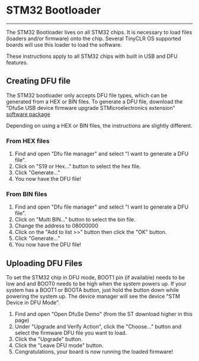 # STM32 Bootloader
---
The STM32 Bootloader lives on all STM32 chips. It is necessary to load files (loaders and/or firmware) onto the chip. Several TinyCLR OS supported boards will use this loader to load the software.

These instructions apply to all STM32 chips with built in USB and DFU features.

## Creating DFU file
The STM32 bootloader only accepts DFU file types, which can be generated from a HEX or BIN files. To generate a DFU file, download the "DfuSe USB device firmware upgrade STMicroelectronics extension" [software package](http://www.st.com/en/development-tools/stsw-stm32080.html)

Depending on using a HEX or BIN files, the instructions are slightly different.

### From HEX files
1. Find and open "Dfu file manager" and select "I want to generate a DFU file".
2. Click on "S19 or Hex..." button to select the hex file.
3. Click "Generate..."
4. You now have the DFU file!

### From BIN files
1. Find and open "Dfu file manager" and select "I want to generate a DFU file".
2. Click on "Multi BIN..." button to select the bin file.
3. Change the address to 08000000
4. Click on the "Add to list >>" button then click the "OK" button.
5. Click "Generate..."
6. You now have the DFU file!

## Uploading DFU Files
To set the STM32 chip in DFU mode, BOOT1 pin (if available) needs to be low and and BOOT0 needs to be high when the system powers up. If your system has a BOOT1 or BOOTA button, just hold the button down while powering the system up. The device manager will see the device "STM Device in DFU Mode".
1. Find and open "Open DfuSe Demo" (from the ST download higher in this page)
2. Under "Upgrade and Verify Action", click the "Choose..." button and select the firmware DFU file you want to load.
3. Click the "Upgrade" button.
4. Click the "Leave DFU mode" button.
5. Congratulations, your board is now running the loaded firmware!
